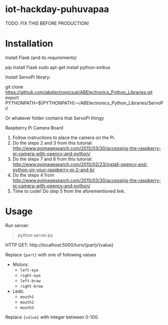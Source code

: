 # iot-hackday-puhuvapaa
TODO: FIX THIS BEFORE PRODUCTION!

# Installation

Install Flask (and its requirements)

  pip install Flask
  sudo apt-get install python-smbus

Install ServoPi library:

  git clone https://github.com/abelectronicsuk/ABElectronics_Python_Libraries.git
  export PYTHONPATH=${PYTHONPATH}:~/ABElectronics_Python_Libraries/ServoPi/

Or whatever folder contains that ServoPi thingy

Raspberry Pi Camera Board

1. Follow instructions to place the camera on the Pi.
2. Do the steps 2 and 3 from this tutorial: http://www.pyimagesearch.com/2015/03/30/accessing-the-raspberry-pi-camera-with-opencv-and-python/
3. Do the steps 7 and 8 from this tutorial: http://www.pyimagesearch.com/2015/02/23/install-opencv-and-python-on-your-raspberry-pi-2-and-b/
4. Do the steps 4 from http://www.pyimagesearch.com/2015/03/30/accessing-the-raspberry-pi-camera-with-opencv-and-python/
5. Time to code! Do step 5 from the aforementioned link.

# Usage

Run server:
> python server.py

HTTP GET:
http://localhost:5000/turn/{part}/{value}

Replace `{part}` with one of following values
* Motors:
  * `left-eye`
  * `right-eye`
  * `left-brow`
  * `right-brow`
* Leds:
  * `mouth1`
  * `mouth2`
  * `mouth3`

Replace `{value}` with integer between 0-100.
